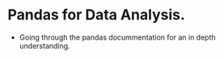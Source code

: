 # Pandas for Data Analysis.

 - Going through the pandas docummentation for an in depth understanding.

